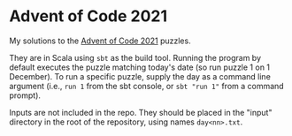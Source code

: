 # Advent of Code 2021
My solutions to the [Advent of Code 2021](https://adventofcode.com/2021) puzzles.

They are in Scala using `sbt` as the build tool. Running the program by default
executes the puzzle matching today's date (so run puzzle 1 on 1 December). To run
a specific puzzle, supply the day as a command line argument (i.e., `run 1` from
the sbt console, or `sbt "run 1"` from a command prompt).

Inputs are not included in the repo. They should be placed in the "input" directory
in the root of the repository, using names `day<nn>.txt`.